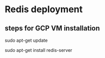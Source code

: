 # Redis deployment

## steps for GCP VM installation

sudo apt-get update

sudo apt-get install redis-server
